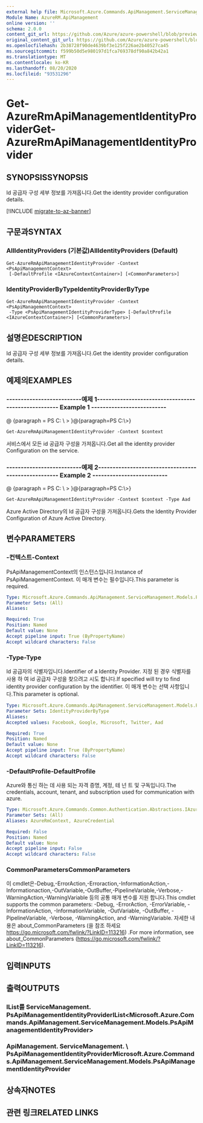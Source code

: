 ```yaml
---
external help file: Microsoft.Azure.Commands.ApiManagement.ServiceManagement.dll-Help.xml
Module Name: AzureRM.ApiManagement
online version: ''
schema: 2.0.0
content_git_url: https://github.com/Azure/azure-powershell/blob/preview/src/ResourceManager/ApiManagement/Commands.ApiManagement/help/Get-AzureRmApiManagementIdentityProvider.md
original_content_git_url: https://github.com/Azure/azure-powershell/blob/preview/src/ResourceManager/ApiManagement/Commands.ApiManagement/help/Get-AzureRmApiManagementIdentityProvider.md
ms.openlocfilehash: 2b38728f90de4639bf3e125f226ae2b40527ca45
ms.sourcegitcommit: f599b50d5e980197d1fca769378df90a842b42a1
ms.translationtype: MT
ms.contentlocale: ko-KR
ms.lasthandoff: 08/20/2020
ms.locfileid: "93531296"
---
```

# <span data-ttu-id="47f8c-101">Get-AzureRmApiManagementIdentityProvider</span><span class="sxs-lookup"><span data-stu-id="47f8c-101">Get-AzureRmApiManagementIdentityProvider</span></span>

## <span data-ttu-id="47f8c-102">SYNOPSIS</span><span class="sxs-lookup"><span data-stu-id="47f8c-102">SYNOPSIS</span></span>
<span data-ttu-id="47f8c-103">Id 공급자 구성 세부 정보를 가져옵니다.</span><span class="sxs-lookup"><span data-stu-id="47f8c-103">Get the identity provider configuration details.</span></span>

[!INCLUDE [migrate-to-az-banner](../../includes/migrate-to-az-banner.md)]

## <span data-ttu-id="47f8c-104">구문과</span><span class="sxs-lookup"><span data-stu-id="47f8c-104">SYNTAX</span></span>

### <span data-ttu-id="47f8c-105">AllIdentityProviders (기본값)</span><span class="sxs-lookup"><span data-stu-id="47f8c-105">AllIdentityProviders (Default)</span></span>
```
Get-AzureRmApiManagementIdentityProvider -Context <PsApiManagementContext>
 [-DefaultProfile <IAzureContextContainer>] [<CommonParameters>]
```

### <span data-ttu-id="47f8c-106">IdentityProviderByType</span><span class="sxs-lookup"><span data-stu-id="47f8c-106">IdentityProviderByType</span></span>
```
Get-AzureRmApiManagementIdentityProvider -Context <PsApiManagementContext>
 -Type <PsApiManagementIdentityProviderType> [-DefaultProfile <IAzureContextContainer>] [<CommonParameters>]
```

## <span data-ttu-id="47f8c-107">설명은</span><span class="sxs-lookup"><span data-stu-id="47f8c-107">DESCRIPTION</span></span>
<span data-ttu-id="47f8c-108">Id 공급자 구성 세부 정보를 가져옵니다.</span><span class="sxs-lookup"><span data-stu-id="47f8c-108">Get the identity provider configuration details.</span></span>

## <span data-ttu-id="47f8c-109">예제의</span><span class="sxs-lookup"><span data-stu-id="47f8c-109">EXAMPLES</span></span>

### <span data-ttu-id="47f8c-110">--------------------------예제 1--------------------------</span><span class="sxs-lookup"><span data-stu-id="47f8c-110">--------------------------  Example 1  --------------------------</span></span>
<span data-ttu-id="47f8c-111">@ {paragraph = PS C: \\ \> }</span><span class="sxs-lookup"><span data-stu-id="47f8c-111">@{paragraph=PS C:\\\>}</span></span>







```
Get-AzureRmApiManagementIdentityProvider -Context $context
```

<span data-ttu-id="47f8c-112">서비스에서 모든 id 공급자 구성을 가져옵니다.</span><span class="sxs-lookup"><span data-stu-id="47f8c-112">Get all the identity provider Configuration on the service.</span></span>

### <span data-ttu-id="47f8c-113">--------------------------예제 2--------------------------</span><span class="sxs-lookup"><span data-stu-id="47f8c-113">--------------------------  Example 2  --------------------------</span></span>
<span data-ttu-id="47f8c-114">@ {paragraph = PS C: \\ \> }</span><span class="sxs-lookup"><span data-stu-id="47f8c-114">@{paragraph=PS C:\\\>}</span></span>







```
Get-AzureRmApiManagementIdentityProvider -Context $context -Type Aad
```

<span data-ttu-id="47f8c-115">Azure Active Directory의 Id 공급자 구성을 가져옵니다.</span><span class="sxs-lookup"><span data-stu-id="47f8c-115">Gets the Identity Provider Configuration of Azure Active Directory.</span></span>

## <span data-ttu-id="47f8c-116">변수</span><span class="sxs-lookup"><span data-stu-id="47f8c-116">PARAMETERS</span></span>

### <span data-ttu-id="47f8c-117">-컨텍스트</span><span class="sxs-lookup"><span data-stu-id="47f8c-117">-Context</span></span>
<span data-ttu-id="47f8c-118">PsApiManagementContext의 인스턴스입니다.</span><span class="sxs-lookup"><span data-stu-id="47f8c-118">Instance of PsApiManagementContext.</span></span>
<span data-ttu-id="47f8c-119">이 매개 변수는 필수입니다.</span><span class="sxs-lookup"><span data-stu-id="47f8c-119">This parameter is required.</span></span>

```yaml
Type: Microsoft.Azure.Commands.ApiManagement.ServiceManagement.Models.PsApiManagementContext
Parameter Sets: (All)
Aliases: 

Required: True
Position: Named
Default value: None
Accept pipeline input: True (ByPropertyName)
Accept wildcard characters: False
```

### <span data-ttu-id="47f8c-120">-Type</span><span class="sxs-lookup"><span data-stu-id="47f8c-120">-Type</span></span>
<span data-ttu-id="47f8c-121">Id 공급자의 식별자입니다.</span><span class="sxs-lookup"><span data-stu-id="47f8c-121">Identifier of a Identity Provider.</span></span>
<span data-ttu-id="47f8c-122">지정 된 경우 식별자를 사용 하 여 id 공급자 구성을 찾으려고 시도 합니다.</span><span class="sxs-lookup"><span data-stu-id="47f8c-122">If specified will try to find identity provider configuration by the identifier.</span></span>
<span data-ttu-id="47f8c-123">이 매개 변수는 선택 사항입니다.</span><span class="sxs-lookup"><span data-stu-id="47f8c-123">This parameter is optional.</span></span>

```yaml
Type: Microsoft.Azure.Commands.ApiManagement.ServiceManagement.Models.PsApiManagementIdentityProviderType
Parameter Sets: IdentityProviderByType
Aliases: 
Accepted values: Facebook, Google, Microsoft, Twitter, Aad

Required: True
Position: Named
Default value: None
Accept pipeline input: True (ByPropertyName)
Accept wildcard characters: False
```

### <span data-ttu-id="47f8c-124">-DefaultProfile</span><span class="sxs-lookup"><span data-stu-id="47f8c-124">-DefaultProfile</span></span>
<span data-ttu-id="47f8c-125">Azure와 통신 하는 데 사용 되는 자격 증명, 계정, 테 넌 트 및 구독입니다.</span><span class="sxs-lookup"><span data-stu-id="47f8c-125">The credentials, account, tenant, and subscription used for communication with azure.</span></span>

```yaml
Type: Microsoft.Azure.Commands.Common.Authentication.Abstractions.IAzureContextContainer
Parameter Sets: (All)
Aliases: AzureRmContext, AzureCredential

Required: False
Position: Named
Default value: None
Accept pipeline input: False
Accept wildcard characters: False
```

### <span data-ttu-id="47f8c-126">CommonParameters</span><span class="sxs-lookup"><span data-stu-id="47f8c-126">CommonParameters</span></span>
<span data-ttu-id="47f8c-127">이 cmdlet은-Debug,-ErrorAction,-Erroraction,-InformationAction,-Informationaction,-OutVariable,-OutBuffer,-PipelineVariable,-Verbose,-WarningAction,-WarningVariable 등의 공통 매개 변수를 지원 합니다.</span><span class="sxs-lookup"><span data-stu-id="47f8c-127">This cmdlet supports the common parameters: -Debug, -ErrorAction, -ErrorVariable, -InformationAction, -InformationVariable, -OutVariable, -OutBuffer, -PipelineVariable, -Verbose, -WarningAction, and -WarningVariable.</span></span> <span data-ttu-id="47f8c-128">자세한 내용은 about_CommonParameters (을 참조 하세요 https://go.microsoft.com/fwlink/?LinkID=113216) .</span><span class="sxs-lookup"><span data-stu-id="47f8c-128">For more information, see about_CommonParameters (https://go.microsoft.com/fwlink/?LinkID=113216).</span></span>

## <span data-ttu-id="47f8c-129">입력</span><span class="sxs-lookup"><span data-stu-id="47f8c-129">INPUTS</span></span>

## <span data-ttu-id="47f8c-130">출력</span><span class="sxs-lookup"><span data-stu-id="47f8c-130">OUTPUTS</span></span>

### <span data-ttu-id="47f8c-131">IList를<ApiManagement> ServiceManagement. PsApiManagementIdentityProvider</span><span class="sxs-lookup"><span data-stu-id="47f8c-131">IList<Microsoft.Azure.Commands.ApiManagement.ServiceManagement.Models.PsApiManagementIdentityProvider></span></span>

### <span data-ttu-id="47f8c-132">ApiManagement. ServiceManagement. \ PsApiManagementIdentityProvider</span><span class="sxs-lookup"><span data-stu-id="47f8c-132">Microsoft.Azure.Commands.ApiManagement.ServiceManagement.Models.PsApiManagementIdentityProvider</span></span>

## <span data-ttu-id="47f8c-133">상속자</span><span class="sxs-lookup"><span data-stu-id="47f8c-133">NOTES</span></span>

## <span data-ttu-id="47f8c-134">관련 링크</span><span class="sxs-lookup"><span data-stu-id="47f8c-134">RELATED LINKS</span></span>

